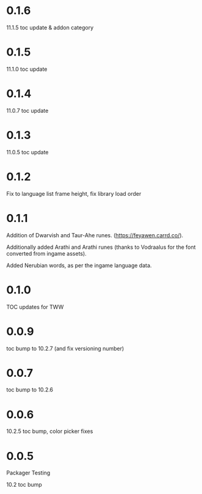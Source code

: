 # 0.1.6

11.1.5 toc update & addon category

# 0.1.5

11.1.0 toc update

# 0.1.4

11.0.7 toc update

# 0.1.3

11.0.5 toc update

# 0.1.2

Fix to language list frame height, fix library load order

# 0.1.1

Addition of Dwarvish and Taur-Ahe runes. (https://feyawen.carrd.co/).

Additionally added Arathi and Arathi runes (thanks to Vodraalus for the font converted from ingame assets).

Added Nerubian words, as per the ingame language data.

# 0.1.0

TOC updates for TWW

# 0.0.9

toc bump to 10.2.7 (and fix versioning number)

# 0.0.7

toc bump to 10.2.6

# 0.0.6

10.2.5 toc bump, color picker fixes

# 0.0.5

Packager Testing

10.2 toc bump